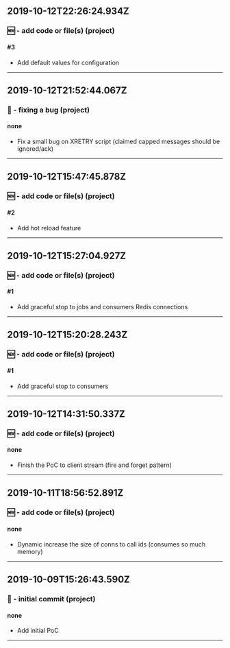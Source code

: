 ## 2019-10-12T22:26:24.934Z
### 🆕 - add code or file(s) (project)

#### #3

- Add default values for configuration

-----------------------------

## 2019-10-12T21:52:44.067Z
### 🐛 - fixing a bug (project)

#### none

- Fix a small bug on XRETRY script (claimed capped messages should be ignored/ack)

-----------------------------

## 2019-10-12T15:47:45.878Z
### 🆕 - add code or file(s) (project)

#### #2

- Add hot reload feature

-----------------------------

## 2019-10-12T15:27:04.927Z
### 🆕 - add code or file(s) (project)

#### #1

- Add graceful stop to jobs and consumers Redis connections

-----------------------------

## 2019-10-12T15:20:28.243Z
### 🆕 - add code or file(s) (project)

#### #1

- Add graceful stop to consumers

-----------------------------

## 2019-10-12T14:31:50.337Z
### 🆕 - add code or file(s) (project)

#### none

- Finish the PoC to client stream (fire and forget pattern)

-----------------------------

## 2019-10-11T18:56:52.891Z
### 🆕 - add code or file(s) (project)

#### none

- Dynamic increase the size of conns to call ids (consumes so much memory)

-----------------------------

## 2019-10-09T15:26:43.590Z
### 🎉 - initial commit (project)

#### none

- Add initial PoC

-----------------------------

